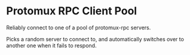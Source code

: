 # Protomux RPC Client Pool

Reliably connect to one of a pool of protomux-rpc servers.

Picks a random server to connect to, and automatically switches over to another one when it fails to respond.
